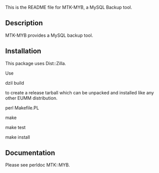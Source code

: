 This is the README file for MTK-MYB, a MySQL Backup tool.

## Description

MTK-MYB provides a MySQL backup tool.

## Installation

This package uses Dist::Zilla.

Use

dzil build

to create a release tarball which can be
unpacked and installed like any other EUMM
distribution.

perl Makefile.PL

make

make test

make install

## Documentation

Please see perldoc MTK::MYB.

